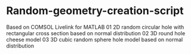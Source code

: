 # Random-geometry-creation-script
Based on COMSOL Livelink for MATLAB
  01 2D random circular hole with rectangular cross section based on normal distribution
  02 3D round hole cheese model
  03 3D cubic random sphere hole model based on normal distribution
